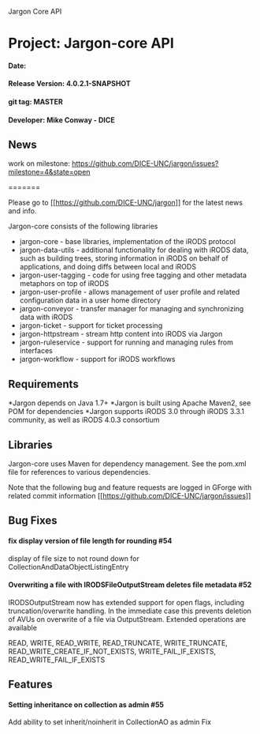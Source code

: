 
Jargon Core API


# Project: Jargon-core API
#### Date: 
#### Release Version: 4.0.2.1-SNAPSHOT
#### git tag: MASTER
#### Developer: Mike Conway - DICE

## News

work on milestone: https://github.com/DICE-UNC/jargon/issues?milestone=4&state=open

=======

Please go to [[https://github.com/DICE-UNC/jargon]] for the latest news and info.

Jargon-core consists of the following libraries

* jargon-core - base libraries, implementation of the iRODS protocol
* jargon-data-utils - additional functionality for dealing with iRODS data, such as building trees, storing information in iRODS on behalf of applications, and doing diffs between local and iRODS
* jargon-user-tagging - code for using free tagging and other metadata metaphors on top of iRODS
* jargon-user-profile - allows management of user profile and related configuration data in a user home directory
* jargon-conveyor - transfer manager for managing and synchronizing data with iRODS
* jargon-ticket - support for ticket processing
* jargon-httpstream - stream http content into iRODS via Jargon
* jargon-ruleservice - support for running and managing rules from interfaces
* jargon-workflow - support for iRODS workflows

## Requirements

*Jargon depends on Java 1.7+
*Jargon is built using Apache Maven2, see POM for dependencies
*Jargon supports iRODS 3.0 through iRODS 3.3.1 community, as well as iRODS 4.0.3 consortium

## Libraries

Jargon-core uses Maven for dependency management.  See the pom.xml file for references to various dependencies.

Note that the following bug and feature requests are logged in GForge with related commit information [[https://github.com/DICE-UNC/jargon/issues]]

## Bug Fixes

#### fix display version of file length for rounding #54

display of file size to not round down for CollectionAndDataObjectListingEntry

#### Overwriting a file with IRODSFileOutputStream deletes file metadata #52

IRODSOutputStream now has extended support for open flags, including truncation/overwrite handling.  In the immediate case this prevents deletion of AVUs on 
overwrite of a file via OutputStream.  Extended operations are available 

READ, WRITE, READ_WRITE, READ_TRUNCATE, WRITE_TRUNCATE, READ_WRITE_CREATE_IF_NOT_EXISTS, WRITE_FAIL_IF_EXISTS, READ_WRITE_FAIL_IF_EXISTS

## Features

#### Setting inheritance on collection as admin #55

Add ability to set inherit/noinherit in CollectionAO as admin
Fix


